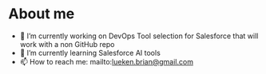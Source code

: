 # About me

- 🔭 I’m currently working on DevOps Tool selection for Salesforce that will work with a non GitHub repo
- 🌱 I’m currently learning Salesforce AI tools
- 📫 How to reach me: mailto:lueken.brian@gmail.com
<!-- 
- 👯 I’m looking to collaborate on ...
- 🤔 I’m looking for help with ...
- 💬 Ask me about ...
- 😄 Pronouns: ...
- ⚡ Fun fact: ...
--!>
